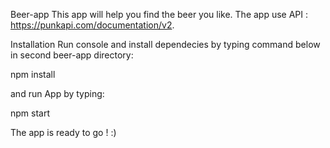 Beer-app
This app will help you find the beer you like. The app use API : https://punkapi.com/documentation/v2.

Installation
Run console and install dependecies by typing command below in second beer-app directory:

npm install

and run App by typing:

npm start

The app is ready to go ! :)
